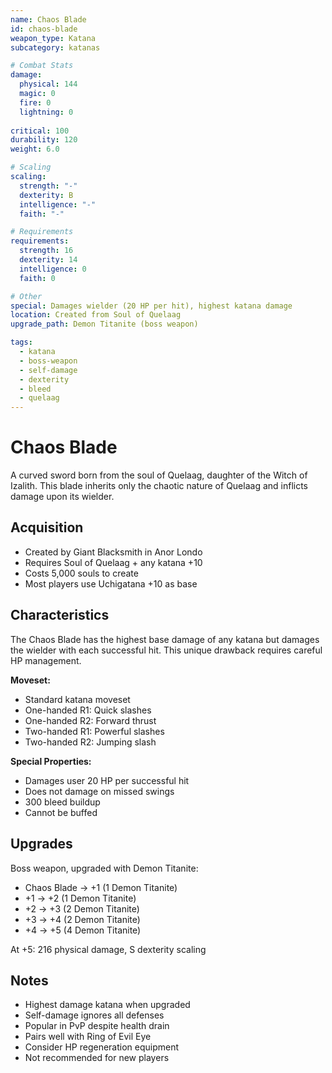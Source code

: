 ```yaml
---
name: Chaos Blade
id: chaos-blade
weapon_type: Katana
subcategory: katanas

# Combat Stats
damage:
  physical: 144
  magic: 0
  fire: 0
  lightning: 0
  
critical: 100
durability: 120
weight: 6.0

# Scaling
scaling:
  strength: "-"
  dexterity: B
  intelligence: "-"
  faith: "-"

# Requirements
requirements:
  strength: 16
  dexterity: 14
  intelligence: 0
  faith: 0

# Other
special: Damages wielder (20 HP per hit), highest katana damage
location: Created from Soul of Quelaag
upgrade_path: Demon Titanite (boss weapon)

tags:
  - katana
  - boss-weapon
  - self-damage
  - dexterity
  - bleed
  - quelaag
---
```


# Chaos Blade

A curved sword born from the soul of Quelaag, daughter of the Witch of Izalith. This blade inherits only the chaotic nature of Quelaag and inflicts damage upon its wielder.

## Acquisition
- Created by Giant Blacksmith in Anor Londo
- Requires Soul of Quelaag + any katana +10
- Costs 5,000 souls to create
- Most players use Uchigatana +10 as base

## Characteristics
The Chaos Blade has the highest base damage of any katana but damages the wielder with each successful hit. This unique drawback requires careful HP management.

**Moveset:**
- Standard katana moveset
- One-handed R1: Quick slashes
- One-handed R2: Forward thrust
- Two-handed R1: Powerful slashes
- Two-handed R2: Jumping slash

**Special Properties:**
- Damages user 20 HP per successful hit
- Does not damage on missed swings
- 300 bleed buildup
- Cannot be buffed

## Upgrades
Boss weapon, upgraded with Demon Titanite:
- Chaos Blade → +1 (1 Demon Titanite)
- +1 → +2 (1 Demon Titanite)
- +2 → +3 (2 Demon Titanite)
- +3 → +4 (2 Demon Titanite)
- +4 → +5 (4 Demon Titanite)

At +5: 216 physical damage, S dexterity scaling

## Notes
- Highest damage katana when upgraded
- Self-damage ignores all defenses
- Popular in PvP despite health drain
- Pairs well with Ring of Evil Eye
- Consider HP regeneration equipment
- Not recommended for new players